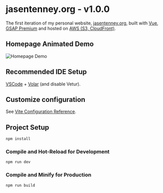 # jasentenney.org - v1.0.0

The first iteration of my personal website, [jasentenney.org](https://jasentenney.org/), built with [Vue](https://vuejs.org/), [GSAP Premium](https://gsap.com/) and hosted on [AWS (S3, CloudFront)](https://aws.amazon.com/).

## Homepage Animated Demo

![Homepage Demo](/docs/JasenTenneyOrgHomepageAnimated.gif)

## Recommended IDE Setup

[VSCode](https://code.visualstudio.com/) + [Volar](https://marketplace.visualstudio.com/items?itemName=Vue.volar) (and disable Vetur).

## Customize configuration

See [Vite Configuration Reference](https://vite.dev/config/).

## Project Setup

```sh
npm install
```

### Compile and Hot-Reload for Development

```sh
npm run dev
```

### Compile and Minify for Production

```sh
npm run build
```
